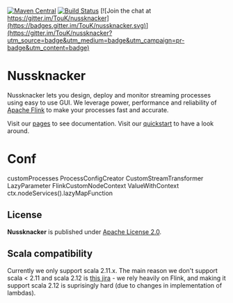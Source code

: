 [![Maven Central](https://maven-badges.herokuapp.com/maven-central/pl.touk.nussknacker/nussknacker-ui_2.11/badge.svg)](https://maven-badges.herokuapp.com/maven-central/pl.touk.nussknacker/nussknacker-ui_2.11)
[![Build Status](https://travis-ci.org/TouK/nussknacker.svg?branch=master)](https://travis-ci.org/TouK/nussknacker)
[![Join the chat at https://gitter.im/TouK/nussknacker](https://badges.gitter.im/TouK/nussknacker.svg)](https://gitter.im/TouK/nussknacker?utm_source=badge&utm_medium=badge&utm_campaign=pr-badge&utm_content=badge)

# Nussknacker

Nussknacker lets you design, deploy and monitor streaming processes using easy to use GUI.
We leverage power, performance and reliability of [Apache Flink](https://flink.apache.org/) to make your processes fast and accurate.

Visit our [pages](https://touk.github.io/nussknacker) to see documentation.
Visit our [quickstart](https://touk.github.io/nussknacker/Quickstart.html) to have a look around.

# Conf

customProcesses
ProcessConfigCreator
CustomStreamTransformer
LazyParameter
FlinkCustomNodeContext
ValueWithContext
ctx.nodeServices().lazyMapFunction

## License

**Nussknacker** is published under [Apache License 2.0](http://www.apache.org/licenses/LICENSE-2.0).


## Scala compatibility

Currently we only support scala 2.11.x. The main reason we don't support scala < 2.11 and scala 2.12 is 
[this jira](https://issues.apache.org/jira/browse/FLINK-5005) - we rely heavily on Flink, and making it support scala 2.12
is suprisingly hard (due to changes in implementation of lambdas).